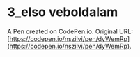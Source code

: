 # 3_elso veboldalam

A Pen created on CodePen.io. Original URL: [https://codepen.io/nszilvi/pen/dyWemRp](https://codepen.io/nszilvi/pen/dyWemRp).


